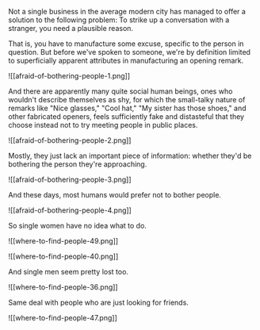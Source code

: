 Not a single business in the average modern city has managed to offer a solution to the following problem: To strike up a conversation with a stranger, you need a plausible reason.

That is, you have to manufacture some excuse, specific to the person in question. But before we've spoken to someone, we're by definition limited to superficially apparent attributes in manufacturing an opening remark.

![[afraid-of-bothering-people-1.png]]

And there are apparently many quite social human beings, ones who wouldn't describe themselves as shy, for which the small-talky nature of remarks like "Nice glasses," "Cool hat," "My sister has those shoes," and other fabricated openers, feels sufficiently fake and distasteful that they choose instead not to try meeting people in public places.

![[afraid-of-bothering-people-2.png]]

Mostly, they just lack an important piece of information: whether they'd be bothering the person they're approaching.

![[afraid-of-bothering-people-3.png]]

And these days, most humans would prefer not to bother people.

![[afraid-of-bothering-people-4.png]]

So single women have no idea what to do.

![[where-to-find-people-49.png]]

![[where-to-find-people-40.png]]

And single men seem pretty lost too.

![[where-to-find-people-36.png]]

Same deal with people who are just looking for friends.

![[where-to-find-people-47.png]]

